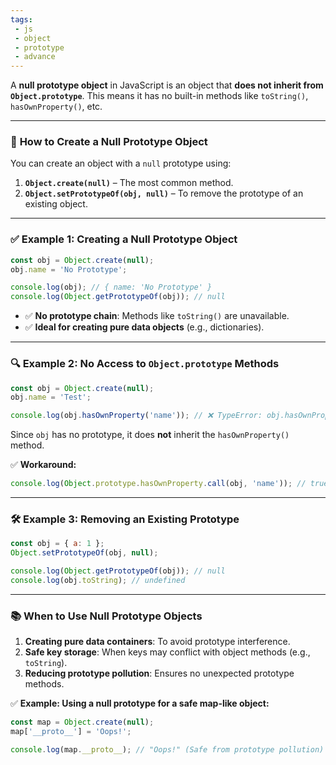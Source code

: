 ```yaml
---
tags: 
 - js
 - object
 - prototype
 - advance
---
```


A **null prototype object** in JavaScript is an object that **does not inherit from `Object.prototype`**. This means it has no built-in methods like `toString()`, `hasOwnProperty()`, etc.

---

### 📌 **How to Create a Null Prototype Object**

You can create an object with a `null` prototype using:

1. **`Object.create(null)`** – The most common method.
2. **`Object.setPrototypeOf(obj, null)`** – To remove the prototype of an existing object.

---

### ✅ **Example 1: Creating a Null Prototype Object**

```javascript
const obj = Object.create(null);
obj.name = 'No Prototype';

console.log(obj); // { name: 'No Prototype' }
console.log(Object.getPrototypeOf(obj)); // null
```

- ✅ **No prototype chain**: Methods like `toString()` are unavailable.
- ✅ **Ideal for creating pure data objects** (e.g., dictionaries).

---

### 🔍 **Example 2: No Access to `Object.prototype` Methods**

```javascript
const obj = Object.create(null);
obj.name = 'Test';

console.log(obj.hasOwnProperty('name')); // ❌ TypeError: obj.hasOwnProperty is not a function
```

Since `obj` has no prototype, it does **not** inherit the `hasOwnProperty()` method.

✅ **Workaround:**

```javascript
console.log(Object.prototype.hasOwnProperty.call(obj, 'name')); // true
```

---

### 🛠️ **Example 3: Removing an Existing Prototype**

```javascript
const obj = { a: 1 };
Object.setPrototypeOf(obj, null);

console.log(Object.getPrototypeOf(obj)); // null
console.log(obj.toString); // undefined
```

---

### 📚 **When to Use Null Prototype Objects**

1. **Creating pure data containers**: To avoid prototype interference.
2. **Safe key storage**: When keys may conflict with object methods (e.g., `toString`).
3. **Reducing prototype pollution**: Ensures no unexpected prototype methods.

✅ **Example: Using a null prototype for a safe map-like object:**

```javascript
const map = Object.create(null);
map['__proto__'] = 'Oops!';

console.log(map.__proto__); // "Oops!" (Safe from prototype pollution)
```